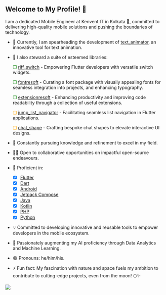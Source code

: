 
## Welcome to My Profile! 👋

I am a dedicated Mobile Engineer at Kenvent IT in Kolkata 🌆, committed to delivering high-quality mobile solutions and pushing the boundaries of technology.

- 🧱 Currently, I am spearheading the development of [text_animator](https://github.com/kenresoft/text_animator), an innovative tool for text animation.

- 🔭 I also steward a suite of esteemed libraries:

    <p cursor: help;" title="This library is available on pub.dev"><span style="color:green;">&#10064;</span> <a href="https://pub.dev/packages/riff_switch">riff_switch</a> - Empowering Flutter developers with versatile switch widgets.</p>
    
    <p cursor: help;" title="This library is available on pub.dev"><span style="color:green;">&#10064;</span> <a href="https://pub.dev/packages/fontresoft">fontresoft</a> - Curating a font package with visually appealing fonts for seamless integration into projects, and enhancing typography.</p>
    
    <p cursor: help;" title="This library is available on pub.dev"><span style="color:green;">&#10064;</span> <a href="https://pub.dev/packages/extensionresoft">extensionresoft</a> - Enhancing productivity and improving code readability through a collection of useful extensions.</p>
    
    <p cursor: help;" title="This library is NOT yet available on pub.dev"><span style="color:orange;">&#10063;</span> <a href="https://github.com/kenresoft/flutter_list_navigator">jump_list_navigator</a> - Facilitating seamless list navigation in Flutter applications.</p>
    
    <p cursor: help;" title="This library is NOT yet available on pub.dev"><span style="color:orange;">&#10063;</span> <a href="https://github.com/kenresoft/chat_shape">chat_shape</a> - Crafting bespoke chat shapes to elevate interactive UI designs.</p>

- 🌱 Constantly pursuing knowledge and refinement to excel in my field.

- 🧑‍💻 Open to collaborative opportunities on impactful open-source endeavours.

- 💬 Proficient in:
    - [x] [Flutter](https://flutter.dev)
    - [x] [Dart](https://dart.dev)
    - [x] [Android](https://developer.android.com)
    - [x] [Jetpack Compose](https://developer.android.com/jetpack/compose)
    - [x] [Java](https://dev.java/)
    - [x] [Kotlin](https://kotlinlang.org/)
    - [x] [PHP](https://www.php.net/)
    - [x] [Python](https://www.python.org/)

- 💡 Committed to developing innovative and reusable tools to empower developers in the mobile ecosystem.

- 💞️ Passionately augmenting my AI proficiency through Data Analytics and Machine Learning.

- 😄 Pronouns: he/him/his.

- ⚡ Fun fact: My fascination with nature and space fuels my ambition to contribute to cutting-edge projects, even from the moon! 🌕✨

‎‎![](https://komarev.com/ghpvc/?username=kenresoft)


<!--- 
- 👋
- 👀
- 🌱 
- 💞️ 
- 📫 
--->

<!---
kenresoft/kenresoft is a ✨ special ✨ repository because its `README.md` (this file) appears on your GitHub profile.
You can click the Preview link to take a look at your changes.
--->
